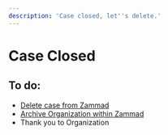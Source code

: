 ```yaml
---
description: 'Case closed, let''s delete.'
---
```


# Case Closed

## To do:

* [Delete case from Zammad](zammad-setup-organization-onboard/case-deletion.md)
* [Archive Organization within Zammad](zammad-setup-organization-onboard/archiving.md)
* Thank you to Organization 



